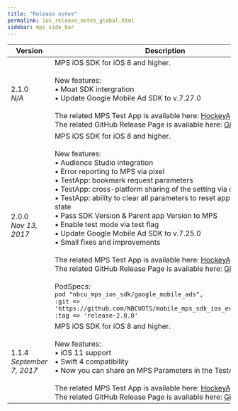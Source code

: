 ```yaml
---
title: "Release notes"
permalink: ios_release_notes_global.html
sidebar: mps_side_bar
---
```


| Version | Description |
| --- |--- |
| 2.1.0<br/><i>N/A</i> | MPS iOS SDK for iOS 8 and higher. <br/><br/> New features: <br/> &bull; Moat SDK intergration <br/> &bull; Update Google Mobile Ad SDK to v.7.27.0 <br/><br/>The related MPS Test App is available here: [HockeyAppLink](https://rink.hockeyapp.net/manage/apps/463225/app_versions/175)<br/> The related GitHub Release Page is available here: [GitHubLink](https://github.com/NBCUOTS/mobile_mps_sdk_ios_examples/releases/tag/release-2.1.0)|
| 2.0.0<br/><i>Nov 13, 2017</i> | MPS iOS SDK for iOS 8 and higher. <br/><br/> New features: <br/> &bull; Audience Studio integration<br/>&bull; Error reporting to MPS via pixel<br/>&bull; TestApp: bookmark request parameters<br/>&bull; TestApp: cross-platform sharing of the setting via deep links<br/>&bull; TestApp: ability to clear all parameters to reset app into initial state<br/>&bull; Pass SDK Version & Parent app Version to MPS<br/>&bull; Enable test mode via test flag<br/>&bull; Update Google Mobile Ad SDK to v.7.25.0<br/>&bull; Small fixes and improvements <br/><br/>The related MPS Test App is available here: [HockeyAppLink](https://rink.hockeyapp.net/manage/apps/463225/app_versions/171)<br/> The related GitHub Release Page is available here: [GitHubLink](https://github.com/NBCUOTS/mobile_mps_sdk_ios_examples/releases/tag/release-2.0.0) <br/><br/>PodSpecs:<br/>```pod "nbcu_mps_ios_sdk/google_mobile_ads",```<br/>```:git => 'https://github.com/NBCUOTS/mobile_mps_sdk_ios_examples.git',```<br/>```:tag => 'release-2.0.0'```|
| 1.1.4<br/><i>September 7, 2017</i> | MPS iOS SDK for iOS 8 and higher. <br/><br/> New features: <br/>&bull; iOS 11 support<br/>&bull; Swift 4 compatibility<br/>&bull; Now you can share an MPS Parameters in the TestApp <br/><br/>The related MPS Test App is available here: [HockeyAppLink](https://rink.hockeyapp.net/manage/apps/463225/app_versions/170)<br/> The related GitHub Release Page is available here: [GitHubLink](https://github.com/NBCUOTS/mobile_mps_sdk_ios_examples/releases/tag/release-1.1.4)|
